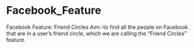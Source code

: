 # Facebook_Feature
Facebook Feature: Friend Circles
Aim:-to find all the people on Facebook that are in a user’s friend circle, which we are calling the “Friend Circles” feature.
